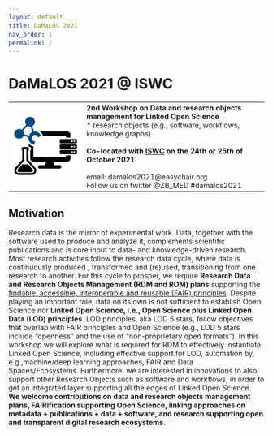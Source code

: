 ```yaml
---
layout: default
title: DaMaLOS 2021
nav_order: 1
permalink: /
---
```


# DaMaLOS 2021 @ ISWC

<table>
  <tr>
    <td style="text-align:left">
      <img src="/img/damalos-half.jpg" alt="DaMaLOS"/>
    </td>
    <td>
    <strong>2nd Workshop on Data and research objects <br/>
    management for Linked Open Science</strong>
    <br/>
    <italic>* research objects (e.g., software, workflows, knowledge graphs)</italic>
    <br/><br/>
    <strong>Co-located with <a href="https://iswc2021.semanticweb.org/" target="_blank">ISWC</a> on the 24th or 25th of October 2021</strong>
    <br/><br/>
    email: damalos2021@easychair.org <br/>
    Follow us on twitter @ZB_MED #damalos2021
    </td>
  </tr>
</table>

## Motivation

Research data is the mirror of experimental work. Data, together with the software used to produce and analyze it, complements scientific publications and is core input to data- and knowledge-driven research. Most research activities follow the research data cycle, where data is continuously produced , transformed and (re)used, transitioning from one research to another. For this cycle to prosper, we require **Research Data and Research Objects Management (RDM and ROM) plans** supporting the [findable, accessible, interoperable and reusable (FAIR) principles](https://www.go-fair.org/fair-principles/). Despite playing an important role, data on its own is not sufficient to establish Open Science nor **Linked Open Science, i.e., Open Science plus Linked Open Data (LOD) principles**. LOD principles, aka LOD 5 stars, follow objectives that overlap with FAIR principles and Open Science (e.g., LOD 5 stars include “openness” and the use of “non-proprietary open formats”). In this workshop we will explore what is required for RDM to effectively instantiate Linked Open Science, including effective support for LOD, automation by, e.g.,machine/deep learning approaches, FAIR and Data Spaces/Ecosystems. Furthermore, we are interested in innovations to also support other Research Objects such as software and workflows, in order to get an integrated layer supporting all the edges of Linked Open Science. **We welcome contributions on data and research objects management plans, FAIRification supporting Open Science, linking approaches on metadata + publications + data + software, and research supporting open and transparent digital research ecosystems**.

<script type="application/ld+json">
{
  "@context": "https://schema.org",
  "@id": "https://zbmed.github.io/damalos",
  "@type": "Event",
  "name": "DaMaLOS 2021",
  "description": "Second workshop on Data and research objects management for Linked Open Science, co-located with the International Semantic Web Conference ISWC",
  "image": "https://zbmed.github.io/damalos/img/damalos.jpg",
  "startDate": "2021-10-24",
  "endDate": "2021-10-25",
  "eventStatus": "https://schema.org/EventMovedOnline",
  "eventAttendanceMode": "https://schema.org/OnlineEventAttendanceMode",
  "location": {
    "@type": "VirtualLocation",
    "url": "https://zbmed.github.io/damalos"
  },
  "url": "https://zbmed.github.io/damalos",
  "organizer": [
    {
        "@type": "Organization",
        "@id": "https://www.zbmed.de", 
        "url": "https://www.zbmed.de/en/",
        "name": "ZB MED Information Centre for Life Sciences",
        "logo": "https://www.zbmed.de/typo3conf/ext/dreipc_zbmed/Resources/Public/Image/ZBMED_2017_DE.svg"
    }, 
    {
        "@type": "Organization",
        "@id": "https://www.tib.eu/", 
        "url": "https://www.tib.eu/en/",
        "name": "Leibniz Information Centre for Science and Technology - University Library",
        "logo": "https://www.tib.eu/typo3conf/ext/tib_tmpl_bootstrap/Resources/Public/images/TIB_Logo_en.png"
    }
  ],
  "about": "Research data is the mirror of experimental work. It complements scientific publications and is core input to data driven research. Most research activities follow the research data cycle, where data is continuously used, modified and produced, transitioning from one research group to another. For this cycle to prosper, we require Research Data Management plans supporting the findable, accessible, interoperable and reusable (FAIR) principles. Despite playing an important role, data on its own is not sufficient to establish Open Science nor Linked Open Science, i.e., Open Science plus Linked Open Data (LOD) principles. LOD principles, a.k.a. LOD 5 stars, follow objectives that overlap with FAIR principles such as 'openness' and the use of 'non-proprietary open formats'. In this workshop we will explore what is required for RDM to effectively instantiate Linked Open Science, including effective support for LOD, automation by, e.g., machine/deep learning approaches, and innovations to include supporting data elements such as the software used to produce/consume it or the tutorials showcasing usage and fostering further developments. Furthermore, data management should be complemented by other research objects management plans, e.g., software and workflows, in order to get an integrated layer supporting all the edges of Linked Open Science. In this workshop, we will focus on data management for Linked Open Science but we will also have opportunities to discuss how other research objects, i.e., other than data objects, play an important role.", 
  "superEvent": {
      "@type": "Event",
      "@id": "https://iswc2021.semanticweb.org/",
      "name": "International Semantic Web Conference ISWC 2021",
      "description": "The International Semantic Web Conference (ISWC) is the premier venue for presenting fundamental research, innovative technology, and applications concerning semantics, data, and the Web. It is the most important international venue to discuss and present latest advances and applications of the semantic Web, knowledge graphs, linked data, ontologies and artificial intelligence (AI) on the Web.",
      "startDate": "2021-10-24",
      "endDate": "2021-10-28",
      "eventStatus": "https://schema.org/EventMovedOnline",
      "eventAttendanceMode": "https://schema.org/OnlineEventAttendanceMode",
      "location": {
        "@type": "VirtualLocation",
        "url": "https://iswc2021.semanticweb.org"
      },
      "url": "https://iswc2021.semanticweb.org"
  }
}
</script>